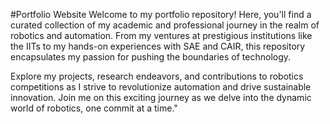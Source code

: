 #Portfolio Website
Welcome to my portfolio repository! Here, you'll find a curated collection of my academic and professional journey in the realm of robotics and automation. From my ventures at prestigious institutions like the IITs to my hands-on experiences with SAE and CAIR, this repository encapsulates my passion for pushing the boundaries of technology.

Explore my projects, research endeavors, and contributions to robotics competitions as I strive to revolutionize automation and drive sustainable innovation. Join me on this exciting journey as we delve into the dynamic world of robotics, one commit at a time."
